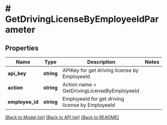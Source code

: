 # # GetDrivingLicenseByEmployeeIdParameter

## Properties

Name | Type | Description | Notes
------------ | ------------- | ------------- | -------------
**api_key** | **string** | APIKey for get driving license by EmployeeId |
**action** | **string** | Action name &#x3D; GetDrivingLicenseByEmployeeId |
**employee_id** | **string** | Employeeid for get driving license by EmployeeId |

[[Back to Model list]](../../README.md#models) [[Back to API list]](../../README.md#endpoints) [[Back to README]](../../README.md)
